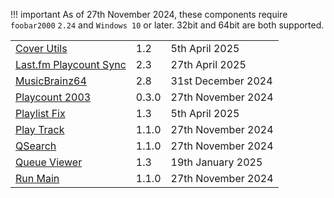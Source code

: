 !!! important
	As of 27th November 2024, these components require `foobar2000` `2.24` and `Windows 10`
	or later. 32bit and 64bit are both supported.

||||
|:---|:---|:---|
|[Cover Utils](component/cover-utils.md)|1.2|5th April 2025|
|[Last.fm Playcount Sync](component/lastfm-playcount-sync.md)|2.3|27th April 2025|
|[MusicBrainz64](component/musicbrainz64.md)|2.8|31st December 2024|
|[Playcount 2003](component/playcount-2003.md)|0.3.0|27th November 2024|
|[Playlist Fix](component/playlist-fix.md)|1.3|5th April 2025|
|[Play Track](component/play-track.md)|1.1.0|27th November 2024|
|[QSearch](component/qsearch.md)|1.1.0|27th November 2024|
|[Queue Viewer](component/queue-viewer.md)|1.3|19th January 2025|
|[Run Main](component/run-main.md)|1.1.0|27th November 2024|
